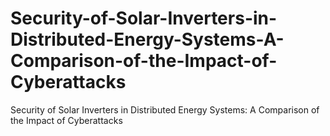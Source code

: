 # Security-of-Solar-Inverters-in-Distributed-Energy-Systems-A-Comparison-of-the-Impact-of-Cyberattacks
Security of Solar Inverters in Distributed Energy Systems: A Comparison of the Impact of Cyberattacks
